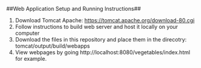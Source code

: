 ##Web Application Setup and Running Instructions##
1. Download Tomcat Apache: https://tomcat.apache.org/download-80.cgi
2. Follow instructions to build web server and host it locally on your computer
3. Download the files in this repository and place them in the direcotry: tomcat/output/build/webapps
4. View webpages by going http://localhost:8080/vegetables/index.html for example.

   
